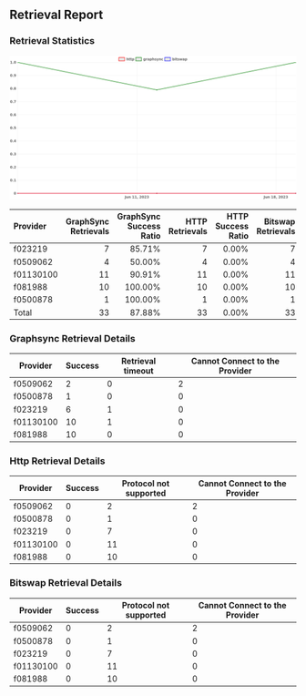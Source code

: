 ## Retrieval Report
### Retrieval Statistics
<img src="https://raw.githubusercontent.com/data-preservation-programs/filplus-checker-assets/main/filecoin-project/filecoin-plus-large-datasets/issues/2022/1687240579371.png"/>

| Provider  | GraphSync Retrievals | GraphSync Success Ratio | HTTP Retrievals | HTTP Success Ratio | Bitswap Retrievals | Bitswap Success Ratio |
| :-------- | -------------------: | ----------------------: | --------------: | -----------------: | -----------------: | --------------------: |
| f023219   |                    7 |                  85.71% |               7 |              0.00% |                  7 |                 0.00% |
| f0509062  |                    4 |                  50.00% |               4 |              0.00% |                  4 |                 0.00% |
| f01130100 |                   11 |                  90.91% |              11 |              0.00% |                 11 |                 0.00% |
| f081988   |                   10 |                 100.00% |              10 |              0.00% |                 10 |                 0.00% |
| f0500878  |                    1 |                 100.00% |               1 |              0.00% |                  1 |                 0.00% |
| Total     |                   33 |                  87.88% |              33 |              0.00% |                 33 |                 0.00% |

### Graphsync Retrieval Details
| Provider  | Success | Retrieval timeout | Cannot Connect to the Provider |
| --------- | ------- | ----------------- | ------------------------------ |
| f0509062  | 2       | 0                 | 2                              |
| f0500878  | 1       | 0                 | 0                              |
| f023219   | 6       | 1                 | 0                              |
| f01130100 | 10      | 1                 | 0                              |
| f081988   | 10      | 0                 | 0                              |

### Http Retrieval Details
| Provider  | Success | Protocol not supported | Cannot Connect to the Provider |
| --------- | ------- | ---------------------- | ------------------------------ |
| f0509062  | 0       | 2                      | 2                              |
| f0500878  | 0       | 1                      | 0                              |
| f023219   | 0       | 7                      | 0                              |
| f01130100 | 0       | 11                     | 0                              |
| f081988   | 0       | 10                     | 0                              |

### Bitswap Retrieval Details
| Provider  | Success | Protocol not supported | Cannot Connect to the Provider |
| --------- | ------- | ---------------------- | ------------------------------ |
| f0509062  | 0       | 2                      | 2                              |
| f0500878  | 0       | 1                      | 0                              |
| f023219   | 0       | 7                      | 0                              |
| f01130100 | 0       | 11                     | 0                              |
| f081988   | 0       | 10                     | 0                              |
